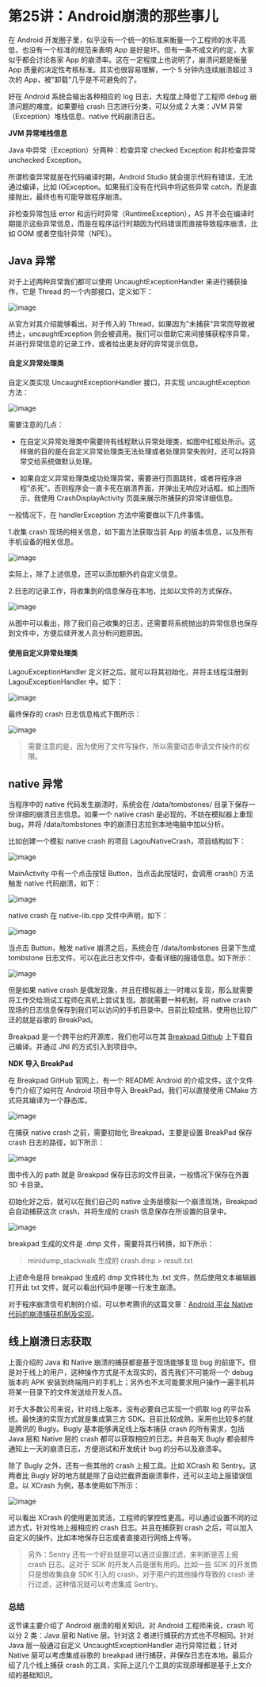 # 第25讲：Android崩溃的那些事儿

在 Android 开发圈子里，似乎没有一个统一的标准来衡量一个工程师的水平高低，也没有一个标准的规范来表明 App 是好是坏。但有一条不成文的约定，大家似乎都会讨论各家 App 的崩溃率。这在一定程度上也说明了，崩溃问题是衡量 App 质量的决定性考核标准。其实也很容易理解，一个 5 分钟内连续崩溃超过 3 次的 App，被"卸载"几乎是不可避免的了。

好在 Android 系统会输出各种相应的 log 日志，大程度上降低了工程师 debug 崩溃问题的难度。如果要给 crash 日志进行分类，可以分成 2 大类：JVM 异常（Exception）堆栈信息、native 代码崩溃日志。

**JVM 异常堆栈信息**

Java 中异常（Exception）分两种：检查异常 checked Exception 和非检查异常 unchecked Exception。

所谓检查异常就是在代码编译时期，Android Studio 就会提示代码有错误，无法通过编译，比如 IOException。如果我们没有在代码中将这些异常 catch，而是直接抛出，最终也有可能导致程序崩溃。

非检查异常包括 error 和运行时异常（RuntimeException），AS 并不会在编译时期提示这些异常信息，而是在程序运行时期因为代码错误而直接导致程序崩溃，比如 OOM 或者空指针异常（NPE）。

Java 异常
-------

对于上述两种异常我们都可以使用 UncaughtExceptionHandler 来进行捕获操作，它是 Thread 的一个内部接口，定义如下：


<Image alt="image" src="https://s0.lgstatic.com/i/image/M00/20/6E/Ciqc1F7ofWiAV2aBAAEGhcbtn98977.png"/> 


从官方对其介绍能够看出，对于传入的 Thread，如果因为"未捕获"异常而导致被终止，uncaughtException 则会被调用。我们可以借助它来间接捕获程序异常，并进行异常信息的记录工作，或者给出更友好的异常提示信息。

#### 自定义异常处理类

自定义类实现 UncaughtExceptionHandler 接口，并实现 uncaughtException 方法：


<Image alt="image" src="https://s0.lgstatic.com/i/image/M00/20/6E/Ciqc1F7ofXaAcZ7MAAK-ubwIhZk797.png"/> 


需要注意的几点：

* 在自定义异常处理类中需要持有线程默认异常处理类，如图中红框处所示。这样做的目的是在自定义异常处理类无法处理或者处理异常失败时，还可以将异常交给系统做默认处理。

* 如果自定义异常处理类成功处理异常，需要进行页面跳转，或者将程序进程"杀死"。否则程序会一直卡死在崩溃界面，并弹出无响应对话框。如上图所示，我使用 CrashDisplayActivity 页面来展示所捕获的异常详细信息。

一般情况下，在 handlerException 方法中需要做以下几件事情。

1.收集 crash 现场的相关信息，如下面方法获取当前 App 的版本信息，以及所有手机设备的相关信息。


<Image alt="image" src="https://s0.lgstatic.com/i/image/M00/20/7A/CgqCHl7ofYSAeFGcAAJnMJd645o410.png"/> 


实际上，除了上述信息，还可以添加额外的自定义信息。

2.日志的记录工作，将收集到的信息保存在本地，比如以文件的方式保存。


<Image alt="image" src="https://s0.lgstatic.com/i/image/M00/20/6E/Ciqc1F7ofYuAEnnPAAGeBy97jW8168.png"/> 


从图中可以看出，除了我们自己收集的日志，还需要将系统抛出的异常信息也保存到文件中，方便后续开发人员分析问题原因。

#### 使用自定义异常处理类

LagouExceptionHandler 定义好之后，就可以将其初始化，并将主线程注册到 LagouExceptionHandler 中。如下：


<Image alt="image" src="https://s0.lgstatic.com/i/image/M00/20/7A/CgqCHl7ofZmAVDhnAACUY1wtWYQ757.png"/> 


最终保存的 crash 日志信息格式下图所示：


<Image alt="image" src="https://s0.lgstatic.com/i/image/M00/20/6F/Ciqc1F7ofaCAV-N0AAK1uzObDPg259.png"/> 

> 需要注意的是，因为使用了文件写操作，所以需要动态申请文件操作的权限。

native 异常
---------

当程序中的 native 代码发生崩溃时，系统会在 /data/tombstones/ 目录下保存一份详细的崩溃日志信息。如果一个 native crash 是必现的，不妨在模拟器上重现 bug，并将 /data/tombstones 中的崩溃日志拉到本地电脑中加以分析。

比如创建一个模拟 native crash 的项目 LagouNativeCrash，项目结构如下：


<Image alt="image" src="https://s0.lgstatic.com/i/image/M00/20/6F/Ciqc1F7ofa2AOQEoAABoHjKPFO4484.png"/> 


MainActivity 中有一个点击按钮 Button，当点击此按钮时，会调用 crash() 方法触发 native 代码崩溃，如下：


<Image alt="image" src="https://s0.lgstatic.com/i/image/M00/20/6F/Ciqc1F7ofbWACu1SAABHFSC0bhA498.png"/> 


native crash 在 native-lib.cpp 文件中声明，如下：


<Image alt="image" src="https://s0.lgstatic.com/i/image/M00/20/7A/CgqCHl7ofbyAMpx-AADl8pNCN4o838.png"/> 


当点击 Button，触发 native 崩溃之后，系统会在 /data/tombstones 目录下生成 tombstone 日志文件，可以在此日志文件中，查看详细的报错信息。如下所示：


<Image alt="image" src="https://s0.lgstatic.com/i/image/M00/20/6F/Ciqc1F7ofcWAPr9kAASbO90geqo412.png"/> 


但是如果 native crash 是偶发现象，并且在模拟器上一时难以复现，那么就需要将工作交给测试工程师在真机上尝试复现。那就需要一种机制，将 native crash 现场的日志信息保存到我们可以访问的手机目录中。目前比较成熟，使用也比较广泛的就是谷歌的 BreakPad。

Breakpad 是一个跨平台的开源库，我们也可以在其 [Breakpad Github](https://github.com/google/breakpad) 上下载自己编译。并通过 JNI 的方式引入到项目中。

**NDK 导入 BreakPad**

在 Breakpad GitHub 官网上，有一个 README Android 的介绍文件。这个文件专门介绍了如何在 Android 项目中导入 BreakPad。我们可以直接使用 CMake 方式将其编译为一个静态库。


<Image alt="image" src="https://s0.lgstatic.com/i/image/M00/20/7B/CgqCHl7ofdmAexkGAAQt9jC9U2g259.png"/> 


在捕获 native crash 之前，需要初始化 Breakpad，主要是设置 BreakPad 保存 crash 日志的路径，如下所示：


<Image alt="image" src="https://s0.lgstatic.com/i/image/M00/20/6F/Ciqc1F7ofeOAOmfAAAI9QS6RESI036.png"/> 


图中传入的 path 就是 Breakpad 保存日志的文件目录，一般情况下保存在外置 SD 卡目录。

初始化好之后，就可以在我们自己的 native 业务层模拟一个崩溃现场，Breakpad 会自动捕获这次 crash，并将生成的 crash 信息保存在所设置的目录中。


<Image alt="image" src="https://s0.lgstatic.com/i/image/M00/20/7B/CgqCHl7ofeuAJlINAADteaIIElo908.png"/> 


breakpad 生成的文件是 .dmp 文件，需要将其行转换，如下所示：
> minidump_stackwalk 生成的 crash.dmp \> result.txt

上述命令是将 breakpad 生成的 dmp 文件转化为 .txt 文件，然后使用文本编辑器打开此 txt 文件，就可以看出代码中是哪一行发生崩溃。

对于程序崩溃信号机制的介绍，可以参考腾讯的这篇文章：[Android 平台 Native 代码的崩溃捕获机制及实现](https://mp.weixin.qq.com/s/g-WzYF3wWAljok1XjPoo7w?)。

线上崩溃日志获取
--------

上面介绍的 Java 和 Native 崩溃的捕获都是基于现场能够复现 bug 的前提下。但是对于线上的用户，这种操作方式是不太现实的，首先我们不可能将一个 debug 版本的 APK 安装到终端用户的手机上；另外也不太可能要求用户操作一遍手机并将某一目录下的文件发送给开发人员。

对于大多数公司来说，针对线上版本，没有必要自己实现一个抓取 log 的平台系统。最快速的实现方式就是集成第三方 SDK。目前比较成熟，采用也比较多的就是腾讯的 Bugly。Bugly 基本能够满足线上版本捕获 crash 的所有需求，包括 Java 层和 Native 层的 crash 都可以获取相应的日志。并且每天 Bugly 都会邮件通知上一天的崩溃日志，方便测试和开发统计 bug 的分布以及崩溃率。

除了 Bugly 之外，还有一些其他的 crash 上报工具。比如 XCrash 和 Sentry。这两者比 Bugly 好的地方就是除了自动拦截界面崩溃事件，还可以主动上报错误信息。以 XCrash 为例，基本使用如下所示：


<Image alt="image" src="https://s0.lgstatic.com/i/image/M00/20/7B/CgqCHl7offuAb-QwAANxaVWOCd8915.png"/> 


可以看出 XCrash 的使用更加灵活，工程师的掌控性更高。可以通过设置不同的过滤方式，针对性地上报相应的 crash 日志。并且在捕获到 crash 之后，可以加入自定义的操作，比如本地保存日志或者直接进行网络上传等。
> 另外：Sentry 还有一个好处就是可以通过设置过滤，来判断是否上报 crash 日志。这对于 SDK 的开发人员是很有用的。比如一些 SDK 的开发商只是想收集自身 SDK 引入的 crash，对于用户的其他操作导致的 crash 进行过滤，这种情况就可以考虑集成 Sentry。

### 总结

这节课主要介绍了 Android 崩溃的相关知识。对 Android 工程师来说，crash 可以分 2 类：Java 层和 Native 层。针对这 2 者进行捕获的方式也不尽相同。针对 Java 层一般通过自定义 UncaughtExceptionHandler 进行异常拦截；针对 Native 层可以考虑集成谷歌的 breakpad 进行捕获，并保存日志在本地。最后介绍了几个线上捕获 crash 的工具，实际上这几个工具的实现原理都是基于上文介绍的基础知识。

